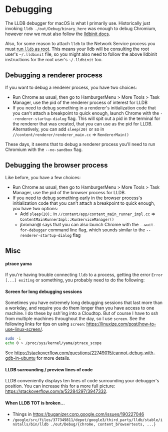 # Debugging

The LLDB debugger for macOS is what I primarily use. Historically just invoking
`lldb ./out/Debug/binary_here` was enough to debug Chromium, however now we must
also follow the [lldbinit docs](https://chromium.googlesource.com/chromium/src/+/master/docs/lldbinit.md).

Also, for some reason to attach `lldb` to the Network Service process you must
[run `lldb` as root](https://groups.google.com/a/chromium.org/forum/#!topic/network-service-dev/QzPyRlxm_1A).
This means your lldb will be consulting the root user's `~/.lldbinit` file, so
you might also need to follow the above lldbinit instructions for the root user's
`~/.lldbinit` too.

## Debugging a renderer process

If you want to debug a renderer process, you have two choices:

 - Run Chrome as usual, then go to HamburgerMenu > More Tools > Task Manager,
   use the pid of the renderer process of interest for LLDB
 - If you need to debug something in a renderer's initialization code that you
   can't attach a breakpoint to quick enough, launch Chrome with the
   `--renderer-startup-dialog` flag. This will spit out a pid in the terminal
   for the renderer that was created, that you can use as the pid for LLDB.
   Alternatively, you can add `sleep(20)` or so in `//content/renderer/renderer_main.cc`
   => `RendererMain()`

These days, it seems that to debug a renderer process you'll need to run
Chromium with the `--no-sandbox` flag.

## Debugging the browser process

Like before, you have a few choices:

 - Run Chrome as usual, then go to HamburgerMenu > More Tools > Task Manager,
   use the pid of the browser process for LLDB.
 - If you need to debug something early in the browser process's initialization
   code that you can't attach a breakpoint to quick enough, you have two options:
    - Add `sleep(20);` in `//content/app/content_main_runner_impl.cc` =>
      `ContentMainRunnerImpl::RunServiceManager()`
    - jbroman@ says that you can also launch Chrome with the `--wait-for-debugger`
      command line flag, which sounds similar to the `--renderer-startup-dialog` flag

## Misc

#### ptrace yama

If you're having trouble connecting `lldb` to a process, getting the error
`Error [...] exiting` or something, you probably need to do the following:

#### Screen for long debugging sessions

Sometimes you have extremely long debugging sessions that last more than a
workday, and require you do them longer than you have access to one machine. I
do these by ssh'ing into a Cloudtop. But of course I have to ssh from multiple
machines throughout the day, so I use `screen`. See the following links for tips
on using `screen`: https://linuxize.com/post/how-to-use-linux-screen/.

```sh
sudo -i
echo 0 > /proc/sys/kernel/yama/ptrace_scope
```

See https://stackoverflow.com/questions/22749015/cannot-debug-with-gdb-in-ubuntu
for more details.

#### LLDB surrounding / preview lines of code

LLDB conveniently displays ten lines of code surrounding your debugger's
position. You can increase this for a more full picture:
https://stackoverflow.com/a/52284297/3947332.

#### When LLDB TOT is broken...

 - Things in https://buganizer.corp.google.com/issues/190227046
 - `/google/src/files/377349811/depot/google3/third_party/lldb/stable/installs/bin/lldb ./out/Debug/{chrome, content_browsertests, ...}`
